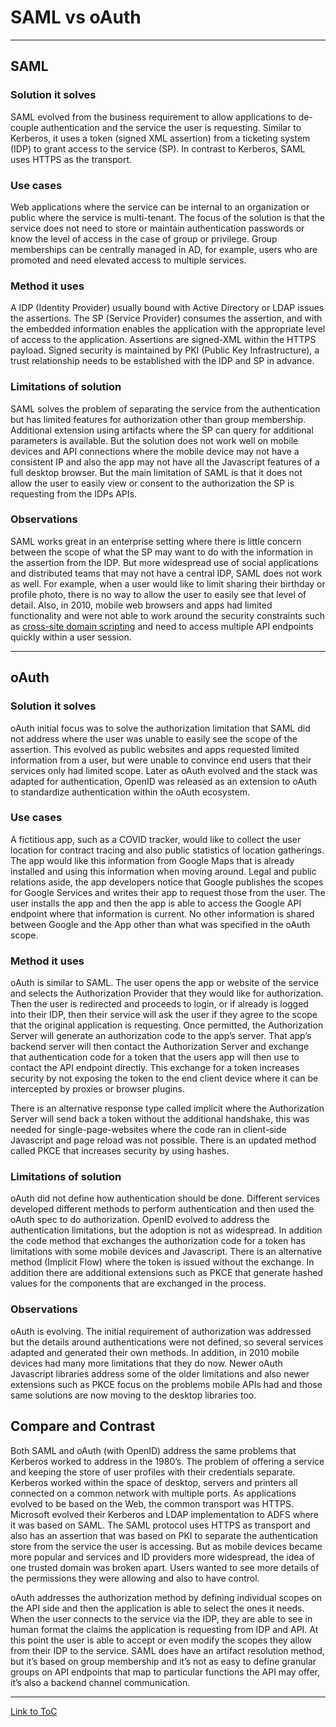 # SAML vs oAuth
---
## SAML
### Solution it solves
SAML evolved from the business requirement to allow applications to de-couple authentication and the service the user is requesting. Similar to Kerberos, it uses a token (signed XML assertion) from a ticketing system (IDP) to grant access to the service (SP). In contrast to Kerberos, SAML uses HTTPS as the transport.

### Use cases
Web applications where the service can be internal to an organization or public where the service is multi-tenant. The focus of the solution is that the service does not need to store or maintain authentication passwords or know the level of access in the case of group or privilege. Group memberships can be centrally managed in AD, for example, users who are promoted and need elevated access to multiple services.

### Method it uses
A IDP (Identity Provider) usually bound with Active Directory or LDAP issues the assertions.
The SP (Service Provider) consumes the assertion, and with the embedded information enables the application with the appropriate level of access to the application.
Assertions are signed-XML within the HTTPS payload.
Signed security is maintained by PKI (Public Key Infrastructure), a trust relationship needs to be established with the IDP and SP in advance.

### Limitations of solution
SAML solves the problem of separating the service from the authentication but has limited features for authorization other than group membership. Additional extension using artifacts where the SP can query for additional parameters is available.
But the solution does not work well on mobile devices and API connections where the mobile device may not have a consistent IP and also the app may not have all the Javascript features of a full desktop browser.
But the main limitation of SAML is that it does not allow the user to easily view or consent to the authorization the SP is requesting from the IDPs APIs.

### Observations
SAML works great in an enterprise setting where there is little concern between the scope of what the SP may want to do with the information in the assertion from the IDP. But more widespread use of social applications and distributed teams that may not have a central IDP, SAML does not work as well. For example, when a user would like to limit sharing their birthday or profile photo, there is no way to allow the user to easily see that level of detail. Also, in 2010, mobile web browsers and apps had limited functionality and were not able to work around the security constraints such as [cross-site domain scripting](https://en.wikipedia.org/wiki/Cross-site_scripting) and need to access multiple API endpoints quickly within a user session.

---
## oAuth
### Solution it solves

oAuth initial focus was to solve the authorization limitation that SAML did not address where the user was unable to easily see the scope of the assertion. This evolved as public websites and apps requested limited information from a user, but were unable to convince end users that their services only had limited scope. Later as oAuth evolved and the stack was adapted for authentication, OpenID was released as an extension to oAuth to standardize authentication within the oAuth ecosystem.

### Use cases
A fictitious app, such as a COVID tracker, would like to collect the user location for contract tracing and also public statistics of location gatherings. The app would like this information from Google Maps that is already installed and using this information when moving around. Legal and public relations aside, the app developers notice that Google publishes the scopes for Google Services and writes their app to request those from the user. The user installs the app and then the app is able to access the Google API endpoint where that information is current. No other information is shared between Google and the App other than what was specified in the oAuth scope.

### Method it uses
oAuth is similar to SAML. The user opens the app or website of the service and selects the Authorization Provider that they would like for authorization. Then the user is redirected and proceeds to login, or if already is logged into their IDP, then their service will ask the user if they agree to the scope that the original application is requesting. Once permitted, the Authorization Server will generate an authorization code to the app’s server. That app’s backend server will then contact the Authorization Server and exchange that authentication code for a token that the users app will then use to contact the API endpoint directly. This exchange for a token increases security by not exposing the token to the end client device where it can be intercepted by proxies or browser plugins.

There is an alternative response type called implicit where the Authorization Server will send back a token without the additional handshake, this was needed for single-page-websites where the code ran in client-side Javascript and page reload was not possible. There is an updated method called PKCE that increases security by using hashes.

### Limitations of solution
oAuth did not define how authentication should be done. Different services developed different methods to perform authentication and then used the oAuth spec to do authorization. OpenID evolved to address the authentication limitations, but the adoption is not as widespread. In addition the code method that exchanges the authorization code for a token has limitations with some mobile devices and Javascript. There is an alternative method (Implicit Flow) where the token is issued without the exchange. In addition there are additional extensions such as PKCE that generate hashed values for the components that are exchanged in the process.

### Observations
oAuth is evolving. The initial requirement of authorization was addressed but the details around authentications were not defined, so several services adapted and generated their own methods. In addition, in 2010 mobile devices had many more limitations that they do now. Newer oAuth Javascript libraries address some of the older limitations and also newer extensions such as PKCE focus on the problems mobile APIs had and those same solutions are now moving to the desktop libraries too.

## Compare and Contrast
Both SAML and oAuth (with OpenID) address the same problems that Kerberos worked to address in the 1980’s. The problem of offering a service and keeping the store of user profiles with their credentials separate. Kerberos worked within the space of desktop, servers and printers all connected on a common network with multiple ports. As applications evolved to be based on the Web, the common transport was HTTPS. Microsoft evolved their Kerberos and LDAP implementation to ADFS where it was based on SAML. The SAML protocol uses HTTPS as transport and also has an assertion that was based on PKI to separate the authentication store from the service the user is accessing.
But as mobile devices became more popular and services and ID providers more widespread, the idea of one trusted domain was broken apart. Users wanted to see more details of the permissions they were allowing and also to have control.

oAuth addresses the authorization method by defining individual scopes on the API  side and then the application is able to select the ones it needs. When the user connects to the service via the IDP, they are able to see in human format the claims the application is requesting from IDP and API. At this point the user is able to accept or even modify the scopes they allow from their IDP to the service. SAML does have an artifact resolution method, but it’s based on group membership and it’s not as easy to define granular groups on API endpoints that map to particular functions the API may offer, it’s also a backend channel communication.

---
[Link to ToC](https://github.com/rafkruczkowski/journal)